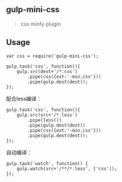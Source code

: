 ## gulp-mini-css
> css minfy plugin

## Usage

```
var css = require('gulp-mini-css');

gulp.task('css', function(){
    gulp.src(dest+'/*.css')
        .pipe(css({ext:'-min.css'}))
        .pipe(gulp.dest(dest));
});

```

配合less编译：


```
gulp.task('css', function(){
    gulp.src(src+'/*.less')
        .pipe(less())
        .pipe(gulp.dest(dest))
        .pipe(css({ext:'-min.css'}))
        .pipe(gulp.dest(dest));
});

```

自动编译：

```
gulp.task('watch', function() {
    gulp.watch(src+'/**/*.less', ['css']);
});

```